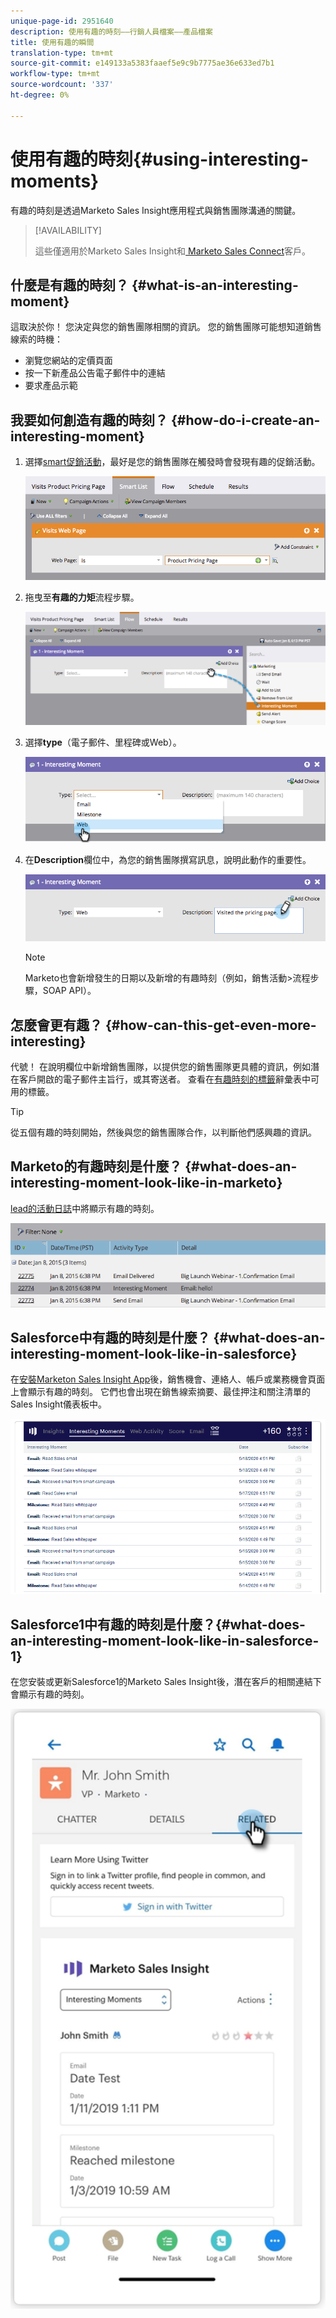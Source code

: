```yaml
---
unique-page-id: 2951640
description: 使用有趣的時刻——行銷人員檔案——產品檔案
title: 使用有趣的瞬間
translation-type: tm+mt
source-git-commit: e149133a5383faaef5e9c9b7775ae36e633ed7b1
workflow-type: tm+mt
source-wordcount: '337'
ht-degree: 0%

---
```



# 使用有趣的時刻{#using-interesting-moments}

有趣的時刻是透過Marketo Sales Insight應用程式與銷售團隊溝通的關鍵。

>[!AVAILABILITY]
>
>這些僅適用於Marketo Sales Insight和[ Marketo Sales Connect](http://docs.marketo.com/x/fgTLAQ)客戶。

## 什麼是有趣的時刻？ {#what-is-an-interesting-moment}

這取決於你！ 您決定與您的銷售團隊相關的資訊。 您的銷售團隊可能想知道銷售線索的時機：

* 瀏覽您網站的定價頁面
* 按一下新產品公告電子郵件中的連結
* 要求產品示範

## 我要如何創造有趣的時刻？ {#how-do-i-create-an-interesting-moment}

1. 選擇[smart促銷活動](/help/marketo/product-docs/core-marketo-concepts/smart-campaigns/understanding-smart-campaigns.md)，最好是您的銷售團隊在觸發時會發現有趣的促銷活動。

   ![](assets/image2015-1-8-18-3a8-3a54.png)

1. 拖曳至&#x200B;**有趣的力矩**&#x200B;流程步驟。

   ![](assets/image2015-1-8-18-3a15-3a20.png)

1. 選擇&#x200B;**type**（電子郵件、里程碑或Web）。

   ![](assets/image2015-1-8-18-3a17-3a16.png)

1. 在&#x200B;**Description**&#x200B;欄位中，為您的銷售團隊撰寫訊息，說明此動作的重要性。

   ![](assets/image2015-1-8-18-3a18-3a23.png)

   >[!NOTE]
   >
   >Marketo也會新增發生的日期以及新增的有趣時刻（例如，銷售活動>流程步驟，SOAP API）。

## 怎麼會更有趣？ {#how-can-this-get-even-more-interesting}

代號！ 在說明欄位中新增銷售團隊，以提供您的銷售團隊更具體的資訊，例如潛在客戶開啟的電子郵件主旨行，或其寄送者。 查看在[有趣時刻的標籤](tokens-for-interesting-moments.md)辭彙表中可用的標籤。

>[!TIP]
>
>從五個有趣的時刻開始，然後與您的銷售團隊合作，以判斷他們感興趣的資訊。

## Marketo的有趣時刻是什麼？ {#what-does-an-interesting-moment-look-like-in-marketo}

[lead的活動日誌](../../../../../../product-docs/core-marketo-concepts/smart-lists-and-static-lists/managing-people-in-smart-lists/using-the-person-detail-page.md)中將顯示有趣的時刻。

![](assets/image2015-1-14-18-3a45-3a58.png)

## Salesforce中有趣的時刻是什麼？ {#what-does-an-interesting-moment-look-like-in-salesforce}

在[安裝Marketon Sales Insight App](../../../../../../product-docs/marketo-sales-insight/msi-for-salesforce/configuration/configure-marketo-sales-insight-in-salesforce-enterprise-unlimited.md)後，銷售機會、連絡人、帳戶或業務機會頁面上會顯示有趣的時刻。 它們也會出現在銷售線索摘要、最佳押注和關注清單的Sales Insight儀表板中。

![](assets/six.png)

## Salesforce1中有趣的時刻是什麼？{#what-does-an-interesting-moment-look-like-in-salesforce-1}

在您安裝或更新Salesforce1的Marketo Sales Insight後，潛在客戶的相關連結下會顯示有趣的時刻。

![](assets/seven.png)
